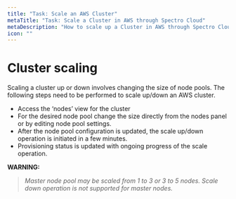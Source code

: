 ```yaml
---
title: "Task: Scale an AWS Cluster"
metaTitle: "Task: Scale a Cluster in AWS through Spectro Cloud"
metaDescription: "How to scale up a Cluster in AWS through Spectro Cloud"
icon: ""
---
```


# Cluster scaling

Scaling a cluster up or down involves changing the size of node pools. The following steps need to be performed to scale up/down an AWS cluster.

* Access the ‘nodes’ view for the cluster
* For the desired node pool change the size directly from the nodes panel or by editing node pool settings.
* After the node pool configuration is updated, the scale up/down operation is initiated in a few minutes.
* Provisioning status is updated with ongoing progress of the scale operation. 

**WARNING:**
> *Master node pool may be scaled from 1 to 3 or 3 to 5 nodes. Scale down operation is not supported for master nodes.*
